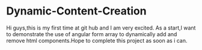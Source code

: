 # Dynamic-Content-Creation 
Hi guys,this is my first time at git hub and I am very excited. As a start,I want to demonstrate the use of angular form array to dynamically add and remove html components.Hope to complete this project as soon as i can.
